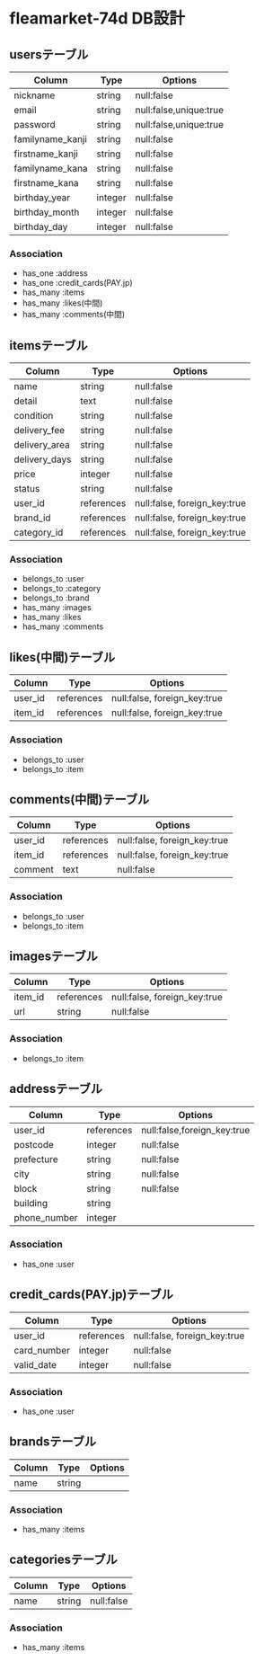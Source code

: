 # fleamarket-74d DB設計
## usersテーブル
|Column|Type|Options|
|------|----|-------|
|nickname|string|null:false|
|email|string|null:false,unique:true|
|password|string|null:false,unique:true| 
|familyname_kanji|string|null:false|
|firstname_kanji|string|null:false|
|familyname_kana|string|null:false|
|firstname_kana|string|null:false|
|birthday_year|integer|null:false|
|birthday_month|integer|null:false|
|birthday_day|integer|null:false|
### Association
- has_one :address
- has_one :credit_cards(PAY.jp)
- has_many :items
- has_many :likes(中間)
- has_many :comments(中間)

## itemsテーブル
|Column|Type|Options|
|------|----|-------|
|name|string|null:false|
|detail|text|null:false|
|condition|string|null:false|
|delivery_fee|string|null:false|
|delivery_area|string|null:false|
|delivery_days|string|null:false|
|price|integer|null:false|
|status|string|null:false|
|user_id|references|null:false, foreign_key:true|
|brand_id|references|null:false, foreign_key:true|
|category_id|references|null:false, foreign_key:true|
### Association
- belongs_to :user
- belongs_to :category
- belongs_to :brand
- has_many :images
- has_many :likes
- has_many :comments

## likes(中間)テーブル
|Column|Type|Options|
|------|----|-------|
|user_id|references|null:false, foreign_key:true|
|item_id|references|null:false, foreign_key:true|
### Association
- belongs_to :user
- belongs_to :item


## comments(中間)テーブル
|Column|Type|Options|
|------|----|-------|
|user_id|references|null:false, foreign_key:true|
|item_id|references|null:false, foreign_key:true|
|comment|text|null:false|
### Association
- belongs_to :user
- belongs_to :item

## imagesテーブル
|Column|Type|Options|
|------|----|-------|
|item_id|references|null:false, foreign_key:true|
|url|string|null:false|
### Association
- belongs_to :item


## addressテーブル
|Column|Type|Options|
|------|----|-------|
|user_id|references|null:false,foreign_key:true|
|postcode|integer|null:false|
|prefecture|string|null:false|
|city|string|null:false|
|block|string|null:false|
|building|string|
|phone_number|integer|
### Association
- has_one :user

## credit_cards(PAY.jp)テーブル
|Column|Type|Options|
|------|----|-------|
|user_id|references|null:false, foreign_key:true|
|card_number|integer|null:false|
|valid_date|integer|null:false|
### Association
- has_one :user

## brandsテーブル
|Column|Type|Options|
|------|----|-------|
|name|string|
### Association
- has_many :items

## categoriesテーブル
|Column|Type|Options|
|------|----|-------|
|name|string|null:false|
### Association
- has_many :items
